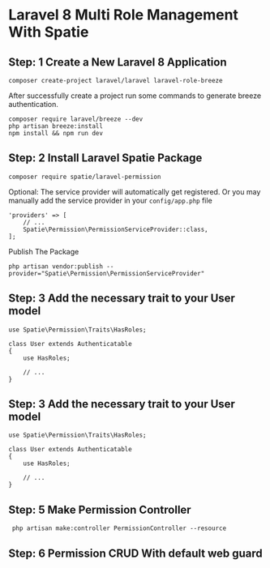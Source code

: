 # Laravel 8 Multi Role Management With Spatie

## Step: 1 Create a New Laravel 8 Application
`composer create-project laravel/laravel laravel-role-breeze`

After successfully create a project run some commands to generate breeze authentication.
```
composer require laravel/breeze --dev
php artisan breeze:install
npm install && npm run dev 
```

## Step: 2 Install Laravel Spatie Package
```
composer require spatie/laravel-permission
```
Optional: The service provider will automatically get registered. Or you may manually add the service provider in your `config/app.php` file

```
'providers' => [
    // ...
    Spatie\Permission\PermissionServiceProvider::class,
];
```

Publish The Package

```
php artisan vendor:publish --provider="Spatie\Permission\PermissionServiceProvider"
```

## Step: 3 Add the necessary trait to your User model
```
use Spatie\Permission\Traits\HasRoles;

class User extends Authenticatable
{
    use HasRoles;

    // ...
}
```

## Step: 3 Add the necessary trait to your User model
```
use Spatie\Permission\Traits\HasRoles;

class User extends Authenticatable
{
    use HasRoles;

    // ...
}
```

## Step: 5 Make Permission Controller 

```
 php artisan make:controller PermissionController --resource
```

## Step: 6 Permission CRUD With default web guard